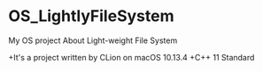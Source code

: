 # OS_LightlyFileSystem
My OS project About Light-weight File System

+It's a project written by CLion on macOS 10.13.4
+C++ 11 Standard
